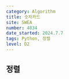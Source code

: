 ```yaml
---
category: Algorithm
title: 숫자카드
site: SWEA
number: 4834
date_started: 2024.7.7
tags: Python, 정렬
level: D2
---
```


## 정렬
